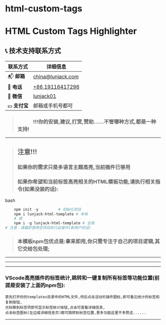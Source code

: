 # html-custom-tags

# HTML Custom Tags Highlighter

## 📞 技术支持联系方式

<div align="center" style="margin: 20px 0;">

| 联系方式     | 详细信息                                                         |
| ------------ | ---------------------------------------------------------------- |
| 📬 **邮箱**   | [china@lunjack.com](mailto:china@lunjack.com)                    |
| 📱 **电话**   | [+86 19116417296](tel:+8619116419296)                            |
| 💬 **微信**   | [lunjack01](https://work.weixin.qq.com/kfid/kfc44c370d4ddbac6f0) |
| 💴 **支付宝** | 邮箱或手机号都可                                                 |
</div>

> ###   &nbsp; &nbsp; &nbsp;&nbsp; &nbsp; &nbsp;&nbsp; &nbsp;!!!你的安装,建议,打赏,赞助......不管哪种方式,都是一种支持!
---


>## 注意!!!
>   ### 如果你的需求只是多语言主题高亮,当前插件已够用
>   ### 如果你希望和当前标签高亮相关的HTML模板功能,请执行相关指令(如果没装的话):
>
bash
```PowerShell
	npm init -y			# 初始化项目
	npm i lunjack-html-template # 本地
	# 或
	npm i -g lunjack-html-template # 全局
# 注意：请最好使用空项目执行此操作(新用户的话)
```
>   ### 本模板npm包优点是:拿来即用,你只需专注于自己的项目逻辑,其它交给包处理;

---
*******						*******						*******						*******

---
### VScode高亮插件的标签统计,跳转和一键复制所有标签等功能位置(前提是安装了上面的npm包):
>
	首先打开你的templates目录中的HTML文件,然后点击活动栏插件图标,即可看见统计的标签和复制按钮,
	光标移到标签项即可显示标签统计按钮,点击可查看详细信息,
	点击标签图标(左边或详细信息页)都可跳转到标签位置,更多功能这里不多赘述......
---
